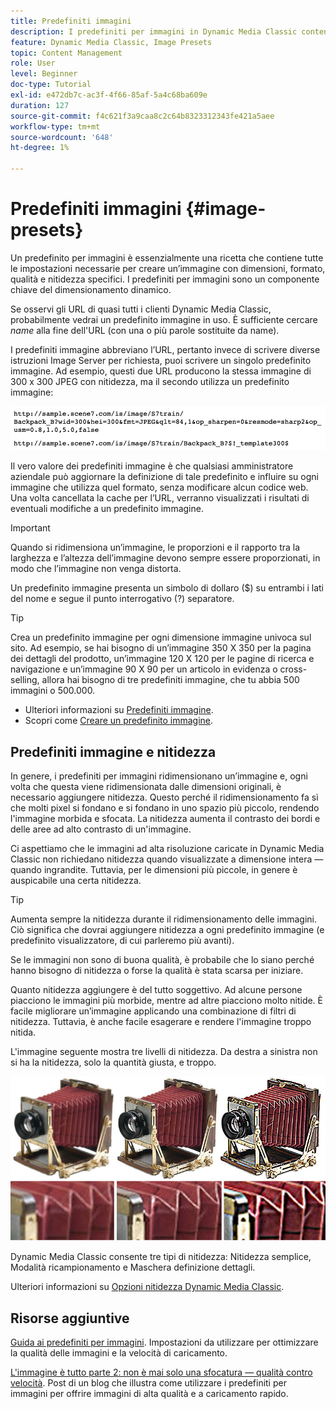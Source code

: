 ```yaml
---
title: Predefiniti immagini
description: I predefiniti per immagini in Dynamic Media Classic contengono tutte le impostazioni necessarie per creare un'immagine con dimensioni, formato, qualità e nitidezza specifici. I predefiniti per immagini sono un componente chiave del dimensionamento dinamico. Quando osservi un URL in Dynamic Media Classic, puoi facilmente vedere se è in uso un predefinito immagine. Scopri i predefiniti per immagini, perché sono così utili e come crearne uno.
feature: Dynamic Media Classic, Image Presets
topic: Content Management
role: User
level: Beginner
doc-type: Tutorial
exl-id: e472db7c-ac3f-4f66-85af-5a4c68ba609e
duration: 127
source-git-commit: f4c621f3a9caa8c2c64b8323312343fe421a5aee
workflow-type: tm+mt
source-wordcount: '648'
ht-degree: 1%

---
```


# Predefiniti immagini {#image-presets}

Un predefinito per immagini è essenzialmente una ricetta che contiene tutte le impostazioni necessarie per creare un’immagine con dimensioni, formato, qualità e nitidezza specifici. I predefiniti per immagini sono un componente chiave del dimensionamento dinamico.

Se osservi gli URL di quasi tutti i clienti Dynamic Media Classic, probabilmente vedrai un predefinito immagine in uso. È sufficiente cercare $name$ alla fine dell&#39;URL (con una o più parole sostituite da name).

I predefiniti immagine abbreviano l’URL, pertanto invece di scrivere diverse istruzioni Image Server per richiesta, puoi scrivere un singolo predefinito immagine. Ad esempio, questi due URL producono la stessa immagine di 300 x 300 JPEG con nitidezza, ma il secondo utilizza un predefinito immagine:

![immagine](assets/image-presets/image-preset-2.png)

Il vero valore dei predefiniti immagine è che qualsiasi amministratore aziendale può aggiornare la definizione di tale predefinito e influire su ogni immagine che utilizza quel formato, senza modificare alcun codice web. Una volta cancellata la cache per l’URL, verranno visualizzati i risultati di eventuali modifiche a un predefinito immagine.

>[!IMPORTANT]
>
>Quando si ridimensiona un’immagine, le proporzioni e il rapporto tra la larghezza e l’altezza dell’immagine devono sempre essere proporzionati, in modo che l’immagine non venga distorta.

Un predefinito immagine presenta un simbolo di dollaro ($) su entrambi i lati del nome e segue il punto interrogativo (?) separatore.

>[!TIP]
>
>Crea un predefinito immagine per ogni dimensione immagine univoca sul sito. Ad esempio, se hai bisogno di un’immagine 350 X 350 per la pagina dei dettagli del prodotto, un’immagine 120 X 120 per le pagine di ricerca e navigazione e un’immagine 90 X 90 per un articolo in evidenza o cross-selling, allora hai bisogno di tre predefiniti immagine, che tu abbia 500 immagini o 500.000.

- Ulteriori informazioni su [Predefiniti immagine](https://experienceleague.adobe.com/docs/dynamic-media-classic/using/image-sizing/setting-image-presets.html).
- Scopri come [Creare un predefinito immagine](https://experienceleague.adobe.com/docs/dynamic-media-classic/using/image-sizing/setting-image-presets.html#creating-an-image-preset).

## Predefiniti immagine e nitidezza

In genere, i predefiniti per immagini ridimensionano un’immagine e, ogni volta che questa viene ridimensionata dalle dimensioni originali, è necessario aggiungere nitidezza. Questo perché il ridimensionamento fa sì che molti pixel si fondano e si fondano in uno spazio più piccolo, rendendo l&#39;immagine morbida e sfocata. La nitidezza aumenta il contrasto dei bordi e delle aree ad alto contrasto di un&#39;immagine.

Ci aspettiamo che le immagini ad alta risoluzione caricate in Dynamic Media Classic non richiedano nitidezza quando visualizzate a dimensione intera — quando ingrandite. Tuttavia, per le dimensioni più piccole, in genere è auspicabile una certa nitidezza.

>[!TIP]
>
>Aumenta sempre la nitidezza durante il ridimensionamento delle immagini. Ciò significa che dovrai aggiungere nitidezza a ogni predefinito immagine (e predefinito visualizzatore, di cui parleremo più avanti).
>
>Se le immagini non sono di buona qualità, è probabile che lo siano perché hanno bisogno di nitidezza o forse la qualità è stata scarsa per iniziare.

Quanto nitidezza aggiungere è del tutto soggettivo. Ad alcune persone piacciono le immagini più morbide, mentre ad altre piacciono molto nitide. È facile migliorare un’immagine applicando una combinazione di filtri di nitidezza. Tuttavia, è anche facile esagerare e rendere l&#39;immagine troppo nitida.

L&#39;immagine seguente mostra tre livelli di nitidezza. Da destra a sinistra non si ha la nitidezza, solo la quantità giusta, e troppo.

![immagine](assets/image-presets/image-presets-1.jpg)

Dynamic Media Classic consente tre tipi di nitidezza: Nitidezza semplice, Modalità ricampionamento e Maschera definizione dettagli.

Ulteriori informazioni su [Opzioni nitidezza Dynamic Media Classic](https://experienceleague.adobe.com/docs/dynamic-media-classic/using/master-files/sharpening-image.html#sharpening_an_image).

## Risorse aggiuntive

[Guida ai predefiniti per immagini](https://www.adobe.com/content/dam/www/us/en/experience-manager/pdfs/dynamic-media-image-preset-guide.pdf). Impostazioni da utilizzare per ottimizzare la qualità delle immagini e la velocità di caricamento.

[L&#39;immagine è tutto parte 2: non è mai solo una sfocatura — qualità contro velocità](https://theblog.adobe.com/image-is-everything-part-2-its-never-just-a-blur-quality-versus-speed/). Post di un blog che illustra come utilizzare i predefiniti per immagini per offrire immagini di alta qualità e a caricamento rapido.
